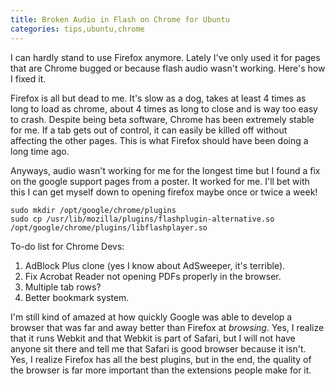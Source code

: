 ```yaml
---
title: Broken Audio in Flash on Chrome for Ubuntu
categories: tips,ubuntu,chrome
---
```


I can hardly stand to use Firefox anymore. Lately I've only used it for pages that are Chrome bugged or because flash audio wasn't working. Here's how I fixed it.

Firefox is all but dead to me. It's slow as a dog, takes at least 4 times as long to load as chrome, about 4 times as long to close and is way too easy to crash. Despite being beta software, Chrome has been extremely stable for me. If a tab gets out of control, it can easily be killed off without affecting the other pages. This is what Firefox should have been doing a long time ago.

Anyways, audio wasn't working for me for the longest time but I found a fix on the google support pages from a poster. It worked for me. I'll bet with this I can get myself down to opening firefox maybe once or twice a week!

~~~~{.sh}
sudo mkdir /opt/google/chrome/plugins
sudo cp /usr/lib/mozilla/plugins/flashplugin-alternative.so /opt/google/chrome/plugins/libflashplayer.so
~~~~

To-do list for Chrome Devs:

1. AdBlock Plus clone (yes I know about AdSweeper, it's terrible).
2. Fix Acrobat Reader not opening PDFs properly in the browser.
3. Multiple tab rows?
4. Better bookmark system.

I'm still kind of amazed at how quickly Google was able to develop a browser that was far and away better than Firefox at *browsing*. Yes, I realize that it runs Webkit and that Webkit is part of Safari, but I will not have anyone sit there and tell me that Safari is good browser because it isn't. Yes, I realize Firefox has all the best plugins, but in the end, the quality of the browser is far more important than the extensions people make for it.
